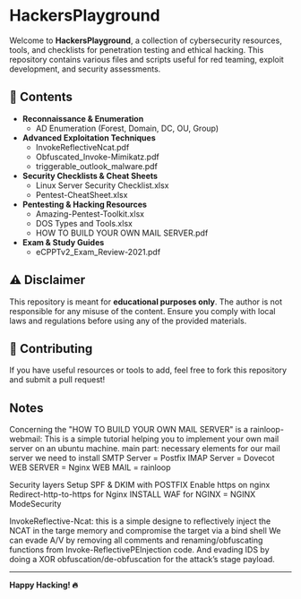 # HackersPlayground 
Welcome to **HackersPlayground**, a collection of cybersecurity resources, tools, and checklists for penetration testing and ethical hacking. This repository contains various files and scripts useful for red teaming, exploit development, and security assessments.

## 📌 Contents

- **Reconnaissance & Enumeration**
  - AD Enumeration (Forest, Domain, DC, OU, Group)
- **Advanced Exploitation Techniques**
  - InvokeReflectiveNcat.pdf
  - Obfuscated_Invoke-Mimikatz.pdf
  - triggerable_outlook_malware.pdf
- **Security Checklists & Cheat Sheets**
  - Linux Server Security Checklist.xlsx
  - Pentest-CheatSheet.xlsx
- **Pentesting & Hacking Resources**
  - Amazing-Pentest-Toolkit.xlsx
  - DOS Types and Tools.xlsx
  - HOW TO BUILD YOUR OWN MAIL SERVER.pdf
- **Exam & Study Guides**
  - eCPPTv2_Exam_Review-2021.pdf

 ## ⚠️ Disclaimer

This repository is meant for **educational purposes only**. The author is not responsible for any misuse of the content. Ensure you comply with local laws and regulations before using any of the provided materials.

## 📢 Contributing

If you have useful resources or tools to add, feel free to fork this repository and submit a pull request!


## Notes
Concerning the "HOW TO BUILD YOUR OWN MAIL SERVER" is a rainloop-webmail: This is a simple tutorial helping you to implement your own mail server on an ubuntu machine.
main part: necessary elements for our mail server we need to install
    SMTP Server = Postfix
    IMAP Server = Dovecot
    WEB SERVER = Nginx
    WEB MAIL = rainloop

Security layers
    Setup SPF & DKIM with POSTFIX
    Enable https on nginx
    Redirect-http-to-https for Nginx
    INSTALL WAF for NGINX = NGINX ModeSecurity


InvokeReflective-Ncat: this is a simple designe to reflectively inject the NCAT in the targe memory and compromise the target via a bind shell
We can evade A/V by removing all comments and renaming/obfuscating functions from Invoke-ReflectivePEInjection code.
And evading IDS by doing a XOR obfuscation/de-obfuscation for the attack’s stage payload.

---

**Happy Hacking! 🔥**



